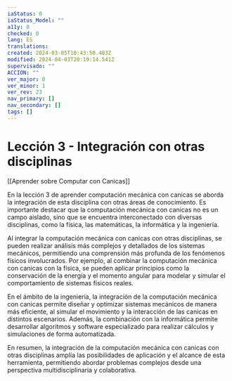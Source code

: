 ```yaml
---
iaStatus: 0
iaStatus_Model: ""
a11y: 0
checked: 0
lang: ES
translations: 
created: 2024-03-05T10:43:50.483Z
modified: 2024-04-03T20:19:14.541Z
supervisado: ""
ACCION: ""
ver_major: 0
ver_minor: 1
ver_rev: 23
nav_primary: []
nav_secondary: []
tags: []
---
```

# Lección 3 - Integración con otras disciplinas

[[Aprender sobre Computar con Canicas]]

En la lección 3 de aprender computación mecánica con canicas se aborda la integración de esta disciplina con otras áreas de conocimiento. Es importante destacar que la computación mecánica con canicas no es un campo aislado, sino que se encuentra interconectado con diversas disciplinas, como la física, las matemáticas, la informática y la ingeniería.

Al integrar la computación mecánica con canicas con otras disciplinas, se pueden realizar análisis más complejos y detallados de los sistemas mecánicos, permitiendo una comprensión más profunda de los fenómenos físicos involucrados. Por ejemplo, al combinar la computación mecánica con canicas con la física, se pueden aplicar principios como la conservación de la energía y el momento angular para modelar y simular el comportamiento de sistemas físicos reales.

En el ámbito de la ingeniería, la integración de la computación mecánica con canicas permite diseñar y optimizar sistemas mecánicos de manera más eficiente, al simular el movimiento y la interacción de las canicas en distintos escenarios. Además, la combinación con la informática permite desarrollar algoritmos y software especializado para realizar cálculos y simulaciones de forma automatizada.

En resumen, la integración de la computación mecánica con canicas con otras disciplinas amplía las posibilidades de aplicación y el alcance de esta herramienta, permitiendo abordar problemas complejos desde una perspectiva multidisciplinaria y colaborativa.
